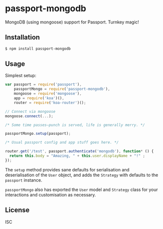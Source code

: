 # passport-mongodb

MongoDB (using mongoose) support for Passport. Turnkey magic!

## Installation

```bash
$ npm install passport-mongodb
```

## Usage

Simplest setup:

```javascript
var passport = require('passport'),
    passportMongo = require('passport-mongodb'),
    mongoose = require('mongoose'),
    app = require('koa')(),
    router = require('koa-router')();

// Connect via mongoose
mongoose.connect(...);

/* Some time passes—punch is served, life is generally merry. */

passportMongo.setup(passport);

/* Usual passport config and app stuff goes here. */

router.get('/test', passport.authenticate('mongodb'), function* () {
  return this.body = "Amazing, " + this.user.displayName + "!" ;
});
```

The `setup` method provides sane defaults for serialisation and
deserialisation of the `User` object, and adds the `Strategy` with defaults
to the `passport` instance.

`passportMongo` also has exported the `User` model and `Strategy` class for
your interactions and customisation as necessary.

## License

ISC
